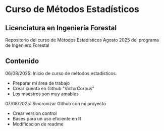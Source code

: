 # Curso de Métodos Estadísticos
## Licenciatura en Ingeniería Forestal

Repositorio del curso de Métodos Estadísticos Agosto 2025 del programa de Ingeniero Forestal

## Contenido

06/08/2025: Inicio de curso de métodos estadísticos. 
 + Preparar mi área de trabajo
 + Crear cuenta en Github "VictorCorpus" 
 + Los maestros son muy amables
 
07/08/2025: Sincronizar Github con mi proyecto
 + Crear version control
 + Bases para un uso eficiente en R
 + Modificacion de readme
 